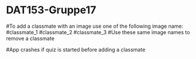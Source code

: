 # DAT153-Gruppe17

#To add a classmate with an image use one of the following image name: 
#classmate_1
#classmate_2
#classmate_3
#Use these same image names to remove a classmate

#App crashes if quiz is started before adding a classmate
